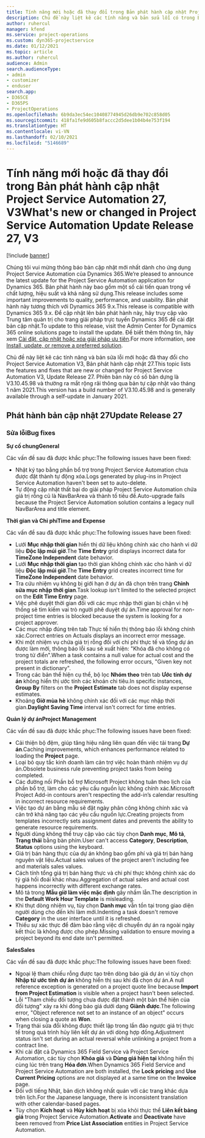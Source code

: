 ```yaml
---
title: Tính năng mới hoặc đã thay đổi trong Bản phát hành cập nhật Project Service Automation 27, V3
description: Chủ đề này liệt kê các tính năng và bản sửa lỗi có trong Bản phát hành cập nhật Project Service Automation 27, V3.
author: ruhercul
manager: kfend
ms.service: project-operations
ms.custom: dyn365-projectservice
ms.date: 01/12/2021
ms.topic: article
ms.author: ruhercul
audience: Admin
search.audienceType:
- admin
- customizer
- enduser
search.app:
- D365CE
- D365PS
- ProjectOperations
ms.openlocfilehash: 6b9da3ec54ec10408774945d26db9e702c858d05
ms.sourcegitcommit: 418fa1fe9d605b8faccc2d5dee1b04b4e753f194
ms.translationtype: HT
ms.contentlocale: vi-VN
ms.lasthandoff: 02/10/2021
ms.locfileid: "5146689"
---
```

# <a name="whats-new-or-changed-in-project-service-automation-update-release-27-v3"></a><span data-ttu-id="721a7-103">Tính năng mới hoặc đã thay đổi trong Bản phát hành cập nhật Project Service Automation 27, V3</span><span class="sxs-lookup"><span data-stu-id="721a7-103">What's new or changed in Project Service Automation Update Release 27, V3</span></span>

[!include [banner](../includes/psa-now-project-operations.md)]

<span data-ttu-id="721a7-104">Chúng tôi vui mừng thông báo bản cập nhật mới nhất dành cho ứng dụng Project Service Automation của Dynamics 365.</span><span class="sxs-lookup"><span data-stu-id="721a7-104">We’re pleased to announce the latest update for the Project Service Automation application for Dynamics 365.</span></span> <span data-ttu-id="721a7-105">Bản phát hành này bao gồm một số cải tiến quan trọng về chất lượng, hiệu suất và khả năng sử dụng.</span><span class="sxs-lookup"><span data-stu-id="721a7-105">This release includes some important improvements to quality, performance, and usability.</span></span> <span data-ttu-id="721a7-106">Bản phát hành này tương thích với Dynamics 365 9.x.</span><span class="sxs-lookup"><span data-stu-id="721a7-106">This release is compatible with Dynamics 365 9.x.</span></span> <span data-ttu-id="721a7-107">Để cập nhật lên bản phát hành này, hãy truy cập vào Trung tâm quản trị cho trang giải pháp trực tuyến Dynamics 365 để cài đặt bản cập nhật.</span><span class="sxs-lookup"><span data-stu-id="721a7-107">To update to this release, visit the Admin Center for Dynamics 365 online solutions page to install the update.</span></span> <span data-ttu-id="721a7-108">Để biết thêm thông tin, hãy xem [Cài đặt, cập nhật hoặc xóa giải pháp ưu tiên](https://docs.microsoft.com/power-platform/admin/install-remove-preferred-solution).</span><span class="sxs-lookup"><span data-stu-id="721a7-108">For more information, see [Install, update, or remove a preferred solution](https://docs.microsoft.com/power-platform/admin/install-remove-preferred-solution).</span></span>

<span data-ttu-id="721a7-109">Chủ đề này liệt kê các tính năng và bản sửa lỗi mới hoặc đã thay đổi cho Project Service Automation V3, Bản phát hành cập nhật 27.</span><span class="sxs-lookup"><span data-stu-id="721a7-109">This topic lists the features and fixes that are new or changed for Project Service Automation V3, Update Release 27.</span></span> <span data-ttu-id="721a7-110">Phiên bản này có số bản dựng là V3.10.45.98 và thường ra mắt rộng rãi thông qua bản tự cập nhật vào tháng 1 năm 2021.</span><span class="sxs-lookup"><span data-stu-id="721a7-110">This version has a build number of V3.10.45.98 and is generally available through a self-update in January 2021.</span></span>

## <a name="update-release-27"></a><span data-ttu-id="721a7-111">Phát hành bản cập nhật 27</span><span class="sxs-lookup"><span data-stu-id="721a7-111">Update Release 27</span></span>

### <a name="bug-fixes"></a><span data-ttu-id="721a7-112">Sửa lỗi</span><span class="sxs-lookup"><span data-stu-id="721a7-112">Bug fixes</span></span>

<span data-ttu-id="721a7-113">**Sự cố chung**</span><span class="sxs-lookup"><span data-stu-id="721a7-113">**General**</span></span>

<span data-ttu-id="721a7-114">Các vấn đề sau đã được khắc phục:</span><span class="sxs-lookup"><span data-stu-id="721a7-114">The following issues have been fixed:</span></span>

- <span data-ttu-id="721a7-115">Nhật ký tạo bằng phần bổ trợ trong Project Service Automation chưa được đặt thành tự động xóa.</span><span class="sxs-lookup"><span data-stu-id="721a7-115">Logs generated by plug-ins in Project Service Automation haven't been set to auto-delete.</span></span>
- <span data-ttu-id="721a7-116">Tự động cập nhật thất bại do giải pháp Project Service Automation chứa giá trị rỗng cũ là NavBarArea và thành tố tiêu đề.</span><span class="sxs-lookup"><span data-stu-id="721a7-116">Auto-upgrade fails because the Project Service Automation solution contains a legacy null NavBarArea and title element.</span></span>

<span data-ttu-id="721a7-117">**Thời gian và Chi phí**</span><span class="sxs-lookup"><span data-stu-id="721a7-117">**Time and Expense**</span></span>

<span data-ttu-id="721a7-118">Các vấn đề sau đã được khắc phục:</span><span class="sxs-lookup"><span data-stu-id="721a7-118">The following issues have been fixed:</span></span>

- <span data-ttu-id="721a7-119">Lưới **Mục nhập thời gian** hiển thị dữ liệu không chính xác cho hành vi dữ liệu **Độc lập múi giờ**.</span><span class="sxs-lookup"><span data-stu-id="721a7-119">The **Time Entry** grid displays incorrect data for **TimeZone Independent** date behavior.</span></span>
- <span data-ttu-id="721a7-120">Lưới **Mục nhập thời gian** tạo thời gian không chính xác cho hành vi dữ liệu **Độc lập múi giờ**.</span><span class="sxs-lookup"><span data-stu-id="721a7-120">The **Time Entry** grid creates incorrect time for **TimeZone Independent** date behavior.</span></span>
- <span data-ttu-id="721a7-121">Tra cứu nhiệm vụ không bị giới hạn ở dự án đã chọn trên trang **Chỉnh sửa mục nhập thời gian**.</span><span class="sxs-lookup"><span data-stu-id="721a7-121">Task lookup isn't limited to the selected project on the **Edit Time Entry** page.</span></span>
- <span data-ttu-id="721a7-122">Việc phê duyệt thời gian đối với các mục nhập thời gian bị chặn vì hệ thống sẽ tìm kiếm vai trò người phê duyệt dự án.</span><span class="sxs-lookup"><span data-stu-id="721a7-122">Time approval for non-project time entries is blocked because the system is looking for a project approver.</span></span>
- <span data-ttu-id="721a7-123">Các mục nhập đúng trên tab Thực tế hiển thị thông báo lỗi không chính xác.</span><span class="sxs-lookup"><span data-stu-id="721a7-123">Correct entries on Actuals displays an incorrect error message.</span></span>
- <span data-ttu-id="721a7-124">Khi một nhiệm vụ chứa giá trị rỗng đối với chi phí thực tế và tổng dự án được làm mới, thông báo lỗi sau sẽ xuất hiện: "Khóa đã cho không có trong từ điển".</span><span class="sxs-lookup"><span data-stu-id="721a7-124">When a task contains a null value for actual cost and the project totals are refreshed, the following error occurs, "Given key not present in dictionary".</span></span>
- <span data-ttu-id="721a7-125">Trong các bản thể hiện cụ thể, bộ lọc **Nhóm theo** trên tab **Ước tính dự án** không hiển thị ước tính các khoản chi tiêu.</span><span class="sxs-lookup"><span data-stu-id="721a7-125">In specific instances, **Group By** filters on the **Project Estimate** tab does not display expense estimates.</span></span>
- <span data-ttu-id="721a7-126">Khoảng **Giờ mùa hè** không chính xác đối với các mục nhập thời gian.</span><span class="sxs-lookup"><span data-stu-id="721a7-126">**Daylight Saving Time** interval isn't correct for time entries.</span></span>

<span data-ttu-id="721a7-127">**Quản lý dự án**</span><span class="sxs-lookup"><span data-stu-id="721a7-127">**Project Management**</span></span>

<span data-ttu-id="721a7-128">Các vấn đề sau đã được khắc phục:</span><span class="sxs-lookup"><span data-stu-id="721a7-128">The following issues have been fixed:</span></span>

- <span data-ttu-id="721a7-129">Cải thiện bộ đệm, giúp tăng hiệu năng liên quan đến việc tải trang **Dự án**.</span><span class="sxs-lookup"><span data-stu-id="721a7-129">Caching improvements, which enhances performance related to loading the **Project** page.</span></span>
- <span data-ttu-id="721a7-130">Loại bỏ quy tắc kinh doanh làm cản trợ việc hoàn thành nhiệm vụ dự án.</span><span class="sxs-lookup"><span data-stu-id="721a7-130">Obsolete business rule preventing project tasks from being completed.</span></span>
- <span data-ttu-id="721a7-131">Các đường nối Phần bổ trợ Microsoft Project không tuân theo lịch của phần bổ trợ, làm cho các yêu cầu nguồn lực không chính xác.</span><span class="sxs-lookup"><span data-stu-id="721a7-131">Microsoft Project Add-in contours aren't respecting the add-in’s calendar resulting in incorrect resource requirements.</span></span>
- <span data-ttu-id="721a7-132">Việc tạo dự án bằng mẫu sẽ đặt ngày phân công không chính xác và cản trở khả năng tạo các yêu cầu nguồn lực.</span><span class="sxs-lookup"><span data-stu-id="721a7-132">Creating projects from templates incorrectly sets assignment dates and prevents the ability to generate resource requirements.</span></span>
- <span data-ttu-id="721a7-133">Người dùng không thể truy cập vào các tùy chọn **Danh mục**, **Mô tả**, **Trạng thái** bằng bàn phím.</span><span class="sxs-lookup"><span data-stu-id="721a7-133">User can't access **Category**, **Description**, **Status** options using the keyboard.</span></span>
- <span data-ttu-id="721a7-134">Giá trị bán hàng thực của dự án không bao gồm phí và giá trị bán hàng nguyên vật liệu.</span><span class="sxs-lookup"><span data-stu-id="721a7-134">Actual sales values of the project aren't including fee and materials sales values.</span></span>
- <span data-ttu-id="721a7-135">Cách tính tổng giá trị bán hàng thực và chi phí thực không chính xác do tỷ giá hối đoái khác nhau.</span><span class="sxs-lookup"><span data-stu-id="721a7-135">Aggregation of actual sales and actual cost happens incorrectly with different exchange rates.</span></span>
- <span data-ttu-id="721a7-136">Mô tả trong **Mẫu giờ làm việc mặc định** gây nhầm lẫn.</span><span class="sxs-lookup"><span data-stu-id="721a7-136">The description in the **Default Work Hour Template** is misleading.</span></span>
- <span data-ttu-id="721a7-137">Khi thụt dòng nhiệm vụ, tùy chọn **Danh mục** vẫn tồn tại trong giao diện người dùng cho đến khi làm mới.</span><span class="sxs-lookup"><span data-stu-id="721a7-137">Indenting a task doesn't remove **Category** in the user interface until it is refreshed.</span></span>
- <span data-ttu-id="721a7-138">Thiếu sự xác thực để đảm bảo rằng việc di chuyển dự án ra ngoài ngày kết thúc là không được cho phép.</span><span class="sxs-lookup"><span data-stu-id="721a7-138">Missing validation to ensure moving a project beyond its end date isn't permitted.</span></span>

<span data-ttu-id="721a7-139">**Sales**</span><span class="sxs-lookup"><span data-stu-id="721a7-139">**Sales**</span></span>

<span data-ttu-id="721a7-140">Các vấn đề sau đã được khắc phục:</span><span class="sxs-lookup"><span data-stu-id="721a7-140">The following issues have been fixed:</span></span>

- <span data-ttu-id="721a7-141">Ngoại lệ tham chiếu rỗng được tạo trên dòng báo giá dự án vì tùy chọn **Nhập từ ước tính dự án** không hiển thị sau khi đã chọn dự án.</span><span class="sxs-lookup"><span data-stu-id="721a7-141">A null reference exception is generated on a project quote line because **Import from Project Estimation** is visible when a project hasn't been selected.</span></span>
- <span data-ttu-id="721a7-142">Lỗi "Tham chiếu đối tượng chưa được đặt thành một bản thể hiện của đối tượng" xảy ra khi đóng báo giá dưới dạng **Giành được**.</span><span class="sxs-lookup"><span data-stu-id="721a7-142">The following error, "Object reference not set to an instance of an object" occurs when closing a quote as **Won**.</span></span>
- <span data-ttu-id="721a7-143">Trạng thái sửa đổi không được thiết lập trong lần đảo ngược giá trị thực tế trong quá trình hủy liên kết dự án với dòng hợp đồng.</span><span class="sxs-lookup"><span data-stu-id="721a7-143">Adjustment status isn't set during an actual reversal while unlinking a project from a contract line.</span></span>
- <span data-ttu-id="721a7-144">Khi cài đặt cả Dynamics 365 Field Service và Project Service Automation, các tùy chọn **Khóa giá** và **Dùng giá hiện tại** không hiển thị cùng lúc trên trang **Hóa đơn**.</span><span class="sxs-lookup"><span data-stu-id="721a7-144">When Dynamics 365 Field Service and Project Service Automation are both installed, the **Lock pricing** and **Use Current Pricing** options are not displayed at a same time on the **Invoice** page.</span></span>
- <span data-ttu-id="721a7-145">Đối với tiếng Nhật, bản dịch không nhất quán với các trang khác dựa trên lịch.</span><span class="sxs-lookup"><span data-stu-id="721a7-145">For the Japanese language, there is inconsistent translation with other calendar-based pages.</span></span>
- <span data-ttu-id="721a7-146">Tùy chọn **Kích hoạt** và **Hủy kích hoạt** bị xóa khỏi thực thể **Liên kết bảng giá** trong Project Service Automation.</span><span class="sxs-lookup"><span data-stu-id="721a7-146">**Activate** and **Deactivate** have been removed from **Price List Association** entities in Project Service Automation.</span></span>
